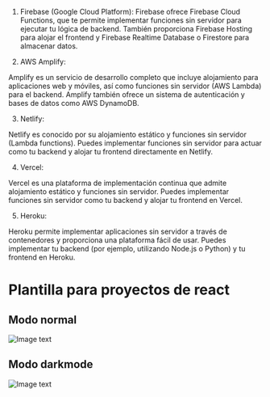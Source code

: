 1.	Firebase (Google Cloud Platform):
Firebase ofrece Firebase Cloud Functions, que te permite implementar funciones sin servidor para ejecutar tu lógica de backend.
También proporciona Firebase Hosting para alojar el frontend y Firebase Realtime Database o Firestore para almacenar datos.

2.	AWS Amplify:

Amplify es un servicio de desarrollo completo que incluye alojamiento para aplicaciones web y móviles, así como funciones sin servidor (AWS Lambda) para el backend.
Amplify también ofrece un sistema de autenticación y bases de datos como AWS DynamoDB.

3.	Netlify:

Netlify es conocido por su alojamiento estático y funciones sin servidor (Lambda functions).
Puedes implementar funciones sin servidor para actuar como tu backend y alojar tu frontend directamente en Netlify.





4.	Vercel:

Vercel es una plataforma de implementación continua que admite alojamiento estático y funciones sin servidor.
Puedes implementar funciones sin servidor como tu backend y alojar tu frontend en Vercel.

5.	Heroku:

Heroku permite implementar aplicaciones sin servidor a través de contenedores y proporciona una plataforma fácil de usar.
Puedes implementar tu backend (por ejemplo, utilizando Node.js o Python) y tu frontend en Heroku.

# Plantilla para proyectos de react

Modo normal
------
![Image text](https://raw.githubusercontent.com/Byrontosh/plantilla-react-fundamentos/main/src/assets/logo-intro.png)

Modo darkmode
------
![Image text](https://raw.githubusercontent.com/Byrontosh/plantilla-react-fundamentos/main/src/assets/logo-dark.png)
